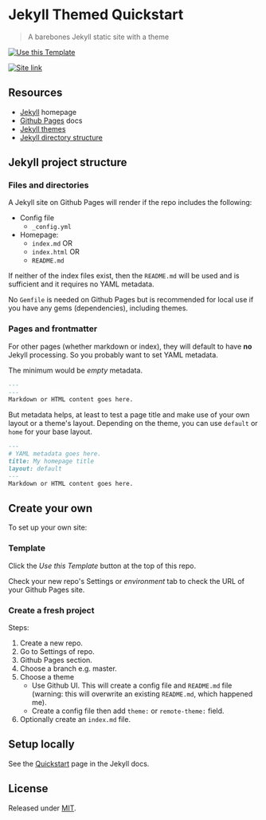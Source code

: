 # Jekyll Themed Quickstart
> A barebones Jekyll static site with a theme

[![Use this Template](https://img.shields.io/badge/Use_this_Template-green?style=for-the-badge)](https://github.com/MichaelCurrin/jekyll-themed-quickstart/generate)

[![Site link](https://img.shields.io/badge/GH_Pages-Demo_site-green?style=for-the-badge)](https://michaelcurrin.github.io/jekyll-themed-quickstart/)


<!-- If editing your own copy of this template, you can deleted the sections below and relace with your own content -->

## Resources

- [Jekyll](https://jekyllrb.com/) homepage
- [Github Pages](https://pages.github.com/) docs
- [Jekyll themes](https://jekyllrb.com/docs/themes/)
- [Jekyll directory structure](https://jekyllrb.com/docs/structure/)


## Jekyll project structure


### Files and directories

A Jekyll site on Github Pages will render if the repo includes the following:

- Config file 
    - `_config.yml`
- Homepage:
    - `index.md` OR
    - `index.html` OR
    - `README.md`
    
If neither of the index files exist, then the `README.md` will be used and is sufficient and it requires no YAML metadata.


No `Gemfile` is needed on Github Pages but is recommended for local use if you have any gems (dependencies), including themes.


### Pages and frontmatter

For other pages (whether markdown or index), they will default to have **no** Jekyll processing. So you probably want to set YAML metadata. 

The minimum would be _empty_ metadata.

```markdown
---
---
Markdown or HTML content goes here.

```

But metadata helps, at least to test a page title and make use of your own layout or a theme's layout. Depending on the theme, you can use `default` or `home` for your base layout.

```markdown
---
# YAML metadata goes here.
title: My homepage title
layout: default
---
Markdown or HTML content goes here.

```


## Create your own

To set up your own site:

### Template

Click the _Use this Template_ button at the top of this repo.

Check your new repo's Settings or _environment_ tab to check the URL of your Github Pages site.


### Create a fresh project

Steps:

1. Create a new repo.
1. Go to Settings of repo.
1. Github Pages section.
1. Choose a branch e.g. master.
1. Choose a theme
    - Use Github UI. This will create a config  file and `README.md` file (warning: this will overwrite an existing `README.md`, which happened me).
    - Create a config file then add `theme:` or `remote-theme:` field.
1. Optionally create an `index.md` file.


## Setup locally

See the [Quickstart](https://jekyllrb.com/docs/) page in the Jekyll docs.


## License

Released under [MIT](/LICENSE).
